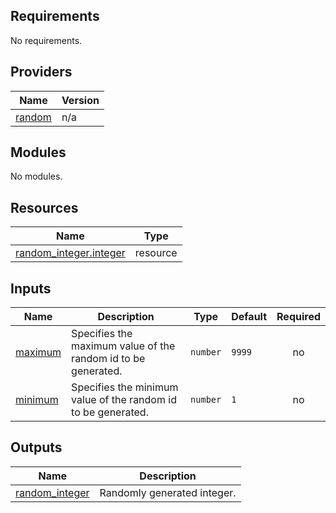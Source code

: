 ## Requirements

No requirements.

## Providers

| Name | Version |
|------|---------|
| <a name="provider_random"></a> [random](#provider\_random) | n/a |

## Modules

No modules.

## Resources

| Name | Type |
|------|------|
| [random_integer.integer](https://registry.terraform.io/providers/hashicorp/random/latest/docs/resources/integer) | resource |

## Inputs

| Name | Description | Type | Default | Required |
|------|-------------|------|---------|:--------:|
| <a name="input_maximum"></a> [maximum](#input\_maximum) | Specifies the maximum value of the random id to be generated. | `number` | `9999` | no |
| <a name="input_minimum"></a> [minimum](#input\_minimum) | Specifies the minimum value of the random id to be generated. | `number` | `1` | no |

## Outputs

| Name | Description |
|------|-------------|
| <a name="output_random_integer"></a> [random\_integer](#output\_random\_integer) | Randomly generated integer. |

